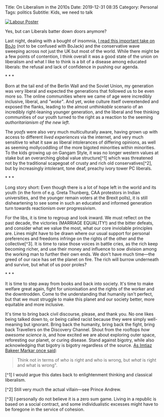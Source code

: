 Title: On Liberalism in the 2010s
Date: 2019-12-31 08:35
Category: Personal
Tags: politics
Subtitle: Kids, we need to talk

[![Labour Poster]({filename}/images/labour-poster.jpg)][1]

<p class="text-center">Yes, but can Liberals batter down doors anymore?</p>

Last night, dealing with a bought of insomnia, [I read this important take on BoJo][2]
(not to be confused with BoJack) and the conservative wave sweeping across not just the
UK but most of the world. While there might be a few points of contention, I think
overall it was a good state of the union on liberalism and what I like to think is a
bit of a disease among educated liberals: the refusal and lack of confidence in pushing
our agenda.

<p class="text-center text-muted">* * *</p>

Born at the tail end of the Berlin Wall and the Soviet Union, my generation was very
liberal and expected the generations that followed us to be even more so. The online
communities where we came of age were incredibly inclusive, liberal, and _"woke"_. And
yet, woke culture itself overextended and exposed the flanks, leading to the almost
_unthinkable_ scenario of an incredibly right-leaning younger generation, and the liberal
and free thinking communities of our youth turned to the right as a reaction to the
seeming _authoritarianism of the new left_.

The _yoofs_ were also very much multiculturally aware, having grown up with access to
different _lived experiences_ via the internet, and very much sensitive to what it saw as
liberal intolerances of differing opinions, as well as seeming mollycoddling of the more
bigoted minorities within minorities. To the kids growing up on Gangam Style, it was no
longer western values at stake but an overarching global value structure[^1] which was
threatened not by the traditional scapegoat of crusty and rich old conservatives[^2], but
by increasingly intolerant, tone deaf, preachy ivory tower PC liberals.  

<p class="text-center text-muted">* * *</p>

Long story short: Even though there is a lot of hope left in the world and its youth (in
the form of e.g. Greta Thunberg, CAA protestors in Indian universities, and the younger
remain voters at the Brexit polls), it is still disheartening to see some in such an educated
and informed generation turn towards reactionism over progressivism.

For the libs, it is time to regroup and look inward. We must reflect on the past decade, the
victories (MARRIAGE EQUALITY!) and the bitter defeats, and consider what we value the most,
what our core inviolable principles are. Lines might have to be drawn where our usual support
for personal preferences and freedoms infringe on the rights of the other and the collective[^3].
It is time to raise those voices in battle cries, as the rich keep becoming richer, and use
their money and influence to sow division among the working man to further their own ends. We
don't have much time—the greed of our race has set the planet on fire. The rich will burrow
underneath and survive, but what of us poor proles? 

<p class="text-center text-muted">* * *</p>

It is time to step away from books and back into society. It's time to make welfare great again,
fight for unionisation and the rights of the worker and the downtrodden. Come to the understanding
that humanity isn't perfect, but that we must struggle to make this planet and our society better,
more equitable and more inclusive.

It's time to bring back civil discourse, please, and thank you. No one likes being talked down to,
or being called racist because they were simply well-meaning but ignorant. Bring back the humanity,
bring back the fight, bring back Travellers on the Discovery Channel. Shout from the rooftops
_how awesome science is_, and how excited we are about exploring outer space, reforesting our
planet, or curing disease. Stand against bigotry, while also acknowledging that bigotry is bigotry
regardless of the source. [As Imtiaz Bakeer Markar once said][3]:

> Think not in terms of _who_ is right and who is wrong, but _what_ is right and what is wrong".

[^1]  I would argue this dates back to enlightenment thinking and classical liberalism.

[^2] Still very much the actual villain—see Prince Andrew.

[^3] I personally do not believe it is a zero sum game. Living in a republic is based on a social contract, and some individualistic excesses might have to be foregone in the service of cohesion.

[1]: https://www.reddit.com/r/PropagandaPosters/comments/e9lwve/labour_clears_the_way_uk_labour_party_poster_1910/
[2]: https://www.theguardian.com/commentisfree/2019/dec/29/lesson-in-boris-johnson-jolliness-liberal-miserabilsm-is-a-turn-off
[3]: https://www.youtube.com/watch?v=V3U6rRK9ul0
